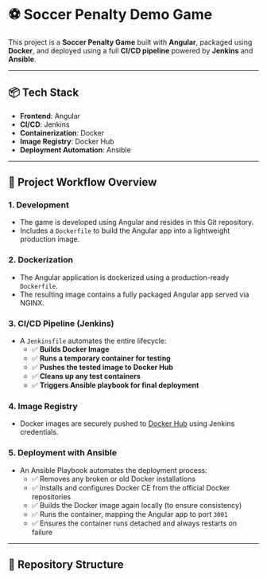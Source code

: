 # ⚽ Soccer Penalty Demo Game

This project is a **Soccer Penalty Game** built with **Angular**, packaged using **Docker**, and deployed using a full **CI/CD pipeline** powered by **Jenkins** and **Ansible**.

---

## 📦 Tech Stack

- **Frontend**: Angular
- **CI/CD**: Jenkins
- **Containerization**: Docker
- **Image Registry**: Docker Hub
- **Deployment Automation**: Ansible

---

## 🚀 Project Workflow Overview

### 1. **Development**
- The game is developed using Angular and resides in this Git repository.
- Includes a `Dockerfile` to build the Angular app into a lightweight production image.

### 2. **Dockerization**
- The Angular application is dockerized using a production-ready `Dockerfile`.
- The resulting image contains a fully packaged Angular app served via NGINX.

### 3. **CI/CD Pipeline (Jenkins)**
- A `Jenkinsfile` automates the entire lifecycle:
  - ✅ **Builds Docker Image**
  - ✅ **Runs a temporary container for testing**
  - ✅ **Pushes the tested image to Docker Hub**
  - ✅ **Cleans up any test containers**
  - ✅ **Triggers Ansible playbook for final deployment**

### 4. **Image Registry**
- Docker images are securely pushed to [Docker Hub](https://hub.docker.com/) using Jenkins credentials.

### 5. **Deployment with Ansible**
- An Ansible Playbook automates the deployment process:
  - ✅ Removes any broken or old Docker installations
  - ✅ Installs and configures Docker CE from the official Docker repositories
  - ✅ Builds the Docker image again locally (to ensure consistency)
  - ✅ Runs the container, mapping the Angular app to port `3001`
  - ✅ Ensures the container runs detached and always restarts on failure

---

## 📁 Repository Structure

